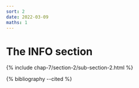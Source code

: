 ```yaml
---
sort: 2
date: 2022-03-09
maths: 1
---
```


# The INFO section

{% include chap-7/section-2/sub-section-2.html %}

{% bibliography --cited %}

